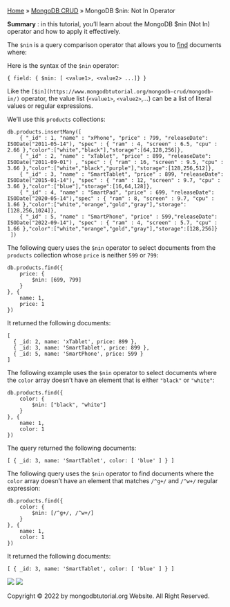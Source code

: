 

[Home](https://www.mongodbtutorial.org/) » [MongoDB
CRUD](https://www.mongodbtutorial.org/mongodb-crud/) » MongoDB $nin: Not In
Operator



 **Summary** : in this tutorial, you’ll learn about the MongoDB $nin (Not In)
operator and how to apply it effectively.



The `$nin` is a query comparison operator that allows you to
[find](https://www.mongodbtutorial.org/mongodb-crud/mongodb-find/) documents
where:



Here is the syntax of the `$nin` operator:


    
    
    { field: { $nin: [ <value1>, <value2> ...]} }



Like the `[$in](https://www.mongodbtutorial.org/mongodb-crud/mongodb-in/)`
operator, the value list (`<value1>`, `<value2>`,…) can be a list of literal
values or regular expressions.



We’ll use this `products` collections:


    
    
    db.products.insertMany([
        { "_id" : 1, "name" : "xPhone", "price" : 799, "releaseDate": ISODate("2011-05-14"), "spec" : { "ram" : 4, "screen" : 6.5, "cpu" : 2.66 },"color":["white","black"],"storage":[64,128,256]},
        { "_id" : 2, "name" : "xTablet", "price" : 899, "releaseDate": ISODate("2011-09-01") , "spec" : { "ram" : 16, "screen" : 9.5, "cpu" : 3.66 },"color":["white","black","purple"],"storage":[128,256,512]},
        { "_id" : 3, "name" : "SmartTablet", "price" : 899, "releaseDate": ISODate("2015-01-14"), "spec" : { "ram" : 12, "screen" : 9.7, "cpu" : 3.66 },"color":["blue"],"storage":[16,64,128]},
        { "_id" : 4, "name" : "SmartPad", "price" : 699, "releaseDate": ISODate("2020-05-14"),"spec" : { "ram" : 8, "screen" : 9.7, "cpu" : 1.66 },"color":["white","orange","gold","gray"],"storage":[128,256,1024]},
        { "_id" : 5, "name" : "SmartPhone", "price" : 599,"releaseDate": ISODate("2022-09-14"), "spec" : { "ram" : 4, "screen" : 5.7, "cpu" : 1.66 },"color":["white","orange","gold","gray"],"storage":[128,256]}
     ])



The following query uses the `$nin` operator to select documents from the
`products` collection whose `price` is neither `599` or `799`:


    
    
    db.products.find({
        price: {
            $nin: [699, 799]
        }
    }, {
        name: 1,
        price: 1
    })



It returned the following documents:


    
    
    [
      { _id: 2, name: 'xTablet', price: 899 },
      { _id: 3, name: 'SmartTablet', price: 899 },
      { _id: 5, name: 'SmartPhone', price: 599 }
    ]



The following example uses the `$nin` operator to select documents where the
`color` array doesn’t have an element that is either `"black"` or `"white"`:


    
    
    db.products.find({
        color: {
            $nin: ["black", "white"]
        }
    }, {
        name: 1,
        color: 1
    })



The query returned the following documents:


    
    
    [ { _id: 3, name: 'SmartTablet', color: [ 'blue' ] } ]



The following query uses the `$nin` operator to find documents where the
`color` array doesn’t have an element that matches `/^g+/` and `/^w+/` regular
expression:


    
    
    db.products.find({
        color: {
            $nin: [/^g+/, /^w+/]
        }
    }, {
        name: 1,
        color: 1
    })



It returned the following documents:


    
    
    [ { _id: 3, name: 'SmartTablet', color: [ 'blue' ] } ]

![](https://www.mongodbtutorial.org/wp-content/themes/evolution/img/left.svg)
![](https://www.mongodbtutorial.org/wp-content/themes/evolution/img/right.svg)


Copyright © 2022 by mongodbtutorial.org Website. All Right Reserved.

